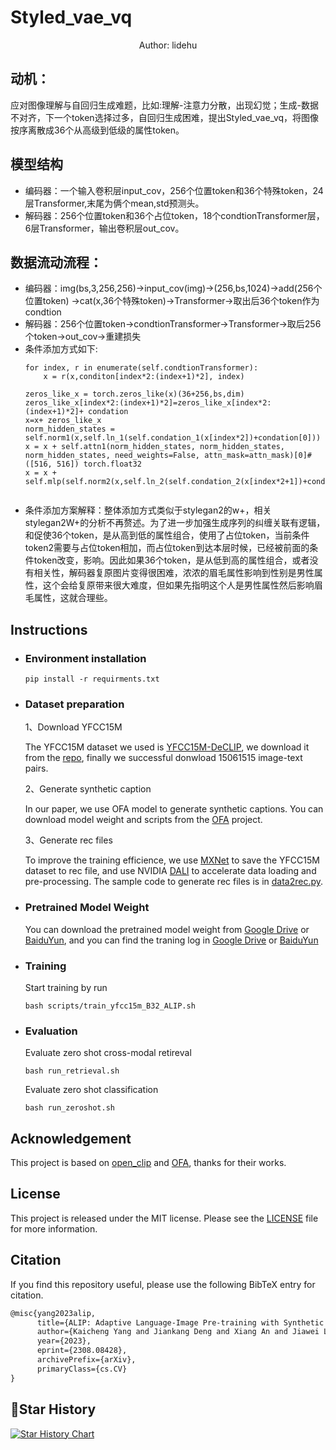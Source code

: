 # Styled_vae_vq
<div align="center">
Author: lidehu
</div>

## 动机： 
应对图像理解与自回归生成难题，比如:理解-注意力分散，出现幻觉；生成-数据不对齐，下一个token选择过多，自回归生成困难，提出Styled_vae_vq，将图像按序离散成36个从高级到低级的属性token。 


## 模型结构
- 编码器：一个输入卷积层input_cov，256个位置token和36个特殊token，24层Transformer,末尾为俩个mean,std预测头。
- 解码器：256个位置token和36个占位token，18个condtionTransformer层，6层Transformer，输出卷积层out_cov。
## 数据流动流程：
- 编码器：img(bs,3,256,256)->input_cov(img)->(256,bs,1024)->add(256个位置token)
->cat(x,36个特殊token)->Transformer->取出后36个token作为condtion
- 解码器：256个位置token->condtionTransformer->Transformer->取后256个token->out_cov->重建损失
- 条件添加方式如下:
    ```
    for index, r in enumerate(self.condtionTransformer):
        x = r(x,conditon[index*2:(index+1)*2], index)
    ```
    ```
    zeros_like_x = torch.zeros_like(x)(36+256,bs,dim)
    zeros_like_x[index*2:(index+1)*2]=zeros_like_x[index*2:(index+1)*2]+ condation
    x=x+ zeros_like_x
    norm_hidden_states = self.norm1(x,self.ln_1(self.condation_1(x[index*2])+condation[0]))
    x = x + self.attn1(norm_hidden_states, norm_hidden_states, norm_hidden_states, need_weights=False, attn_mask=attn_mask)[0]#([516, 516]) torch.float32
    x = x + self.mlp(self.norm2(x,self.ln_2(self.condation_2(x[index*2+1])+condation[1])))
       
    ```
- 条件添加方案解释：整体添加方式类似于stylegan2的w+，相关stylegan2W+的分析不再赘述。为了进一步加强生成序列的纠缠关联有逻辑，和促使36个token，是从高到低的属性组合，使用了占位token，当前条件token2需要与占位token相加，而占位token到达本层时候，已经被前面的条件token改变，影响。因此如果36个token，是从低到高的属性组合，或者没有相关性，解码器复原图片变得很困难，浓浓的眉毛属性影响到性别是男性属性，这个会给复原带来很大难度，但如果先指明这个人是男性属性然后影响眉毛属性，这就合理些。
## Instructions
- ### Environment installation

    ```
    pip install -r requirments.txt
    ```
- ### Dataset preparation
    
    1、Download YFCC15M

    The YFCC15M dataset we used is [YFCC15M-DeCLIP](https://arxiv.org/abs/2110.05208), we download it from the [repo](https://github.com/AdamRain/YFCC15M_downloader), finally we successful donwload 15061515 image-text pairs.

    2、Generate synthetic caption

    In our paper, we use OFA model to generate synthetic captions. You can download model weight and scripts from the [OFA](https://github.com/OFA-Sys/OFA) project.

    3、Generate rec files

    To improve the training efficience, we use [MXNet](https://github.com/apache/mxnet) to save the YFCC15M dataset to rec file, and use NVIDIA [DALI](https://github.com/NVIDIA/DALI) to accelerate data loading and pre-processing. The sample code to generate rec files is in [data2rec.py](data2rec.py).

- ### Pretrained Model Weight

    You can download the pretrained model weight from [Google Drive](https://drive.google.com/file/d/1AqSHisCKZOZ16Q3sYguK6zIZIuwwEriE/view?usp=share_link) or [BaiduYun](https://pan.baidu.com/s/10dFfvGMWeaTXUyrZlZlCEw?pwd=xftg), and you can find the traning log in [Google Drive](https://drive.google.com/file/d/1I8gdSQCJAfFamDcVztwW8EQIc_OOK8Xh/view?usp=share_link) or [BaiduYun](https://pan.baidu.com/s/1oz0UVzX2N0Sri7MfwR-kog?pwd=7ki7)

- ### Training

    Start training by run
    ```
    bash scripts/train_yfcc15m_B32_ALIP.sh
    ```

- ### Evaluation

    Evaluate zero shot cross-modal retireval

    ```
    bash run_retrieval.sh
    ```
    Evaluate zero shot classification

    ```
    bash run_zeroshot.sh
    ```



## Acknowledgement

This project is based on [open_clip](https://github.com/mlfoundations/open_clip) and [OFA](https://github.com/OFA-Sys/OFA), thanks for their works.

## License

This project is released under the MIT license. Please see the [LICENSE](LICENSE) file for more information.

## Citation
If you find this repository useful, please use the following BibTeX entry for citation.

```latex
@misc{yang2023alip,
      title={ALIP: Adaptive Language-Image Pre-training with Synthetic Caption}, 
      author={Kaicheng Yang and Jiankang Deng and Xiang An and Jiawei Li and Ziyong Feng and Jia Guo and Jing Yang and Tongliang Liu},
      year={2023},
      eprint={2308.08428},
      archivePrefix={arXiv},
      primaryClass={cs.CV}
}
```

## 🌟Star History

[![Star History Chart](https://api.star-history.com/svg?repos=deepglint/ALIP&type=Date)](https://star-history.com/#deepglint/ALIP&Date)

